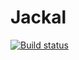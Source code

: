 # Jackal

[![Build status](https://ci.appveyor.com/api/projects/status/f95pe4rbqqg3wu8i?svg=true)](https://ci.appveyor.com/project/VioletTape/jackal)
